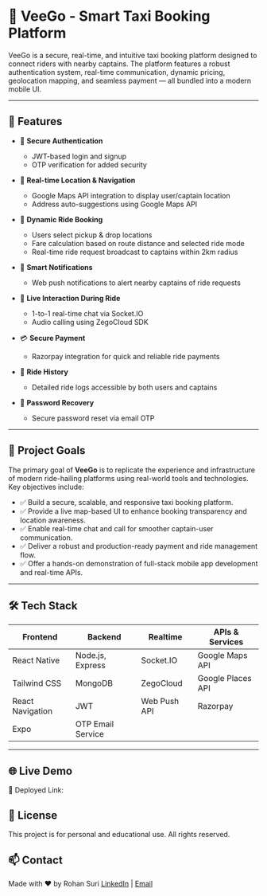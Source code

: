 # 🚕 VeeGo - Smart Taxi Booking Platform

VeeGo is a secure, real-time, and intuitive taxi booking platform designed to connect riders with nearby captains. The platform features a robust authentication system, real-time communication, dynamic pricing, geolocation mapping, and seamless payment — all bundled into a modern mobile UI.

---

## 🚀 Features

- 🔐 **Secure Authentication**
  - JWT-based login and signup
  - OTP verification for added security

- 🧭 **Real-time Location & Navigation**
  - Google Maps API integration to display user/captain location
  - Address auto-suggestions using Google Maps API

- 📲 **Dynamic Ride Booking**
  - Users select pickup & drop locations
  - Fare calculation based on route distance and selected ride mode
  - Real-time ride request broadcast to captains within 2km radius

- 🔔 **Smart Notifications**
  - Web push notifications to alert nearby captains of ride requests

- 🤝 **Live Interaction During Ride**
  - 1-to-1 real-time chat via Socket.IO
  - Audio calling using ZegoCloud SDK

- 💳 **Secure Payment**
  - Razorpay integration for quick and reliable ride payments

- 📅 **Ride History**
  - Detailed ride logs accessible by both users and captains

- 🔁 **Password Recovery**
  - Secure password reset via email OTP

---

## 🧭 Project Goals

The primary goal of **VeeGo** is to replicate the experience and infrastructure of modern ride-hailing platforms using real-world tools and technologies. Key objectives include:

- ✅ Build a secure, scalable, and responsive taxi booking platform.
- ✅ Provide a live map-based UI to enhance booking transparency and location awareness.
- ✅ Enable real-time chat and call for smoother captain-user communication.
- ✅ Deliver a robust and production-ready payment and ride management flow.
- ✅ Offer a hands-on demonstration of full-stack mobile app development and real-time APIs.

---

## 🛠️ Tech Stack

| Frontend | Backend | Realtime | APIs & Services |
|----------|---------|----------|------------------|
| React Native | Node.js, Express | Socket.IO | Google Maps API |
| Tailwind CSS | MongoDB | ZegoCloud | Google Places API |
| React Navigation | JWT | Web Push API | Razorpay |
| Expo | OTP Email Service | | |

---

## 🌐 Live Demo

🔗 Deployed Link:

## 📝 License

This project is for personal and educational use. All rights reserved.

## 📫 Contact

Made with ❤️ by Rohan Suri
[LinkedIn](https://www.linkedin.com/in/rohan-suri-72ba73297/) | [Email](mailto:rohansuri2906@gmail.com)